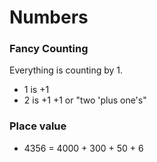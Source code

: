 # Numbers

### Fancy Counting
Everything is counting by 1.
 * 1 is +1
 * 2 is +1 +1 or "two 'plus one's"

### Place value
 * 4356 = 4000 + 300 + 50 + 6
